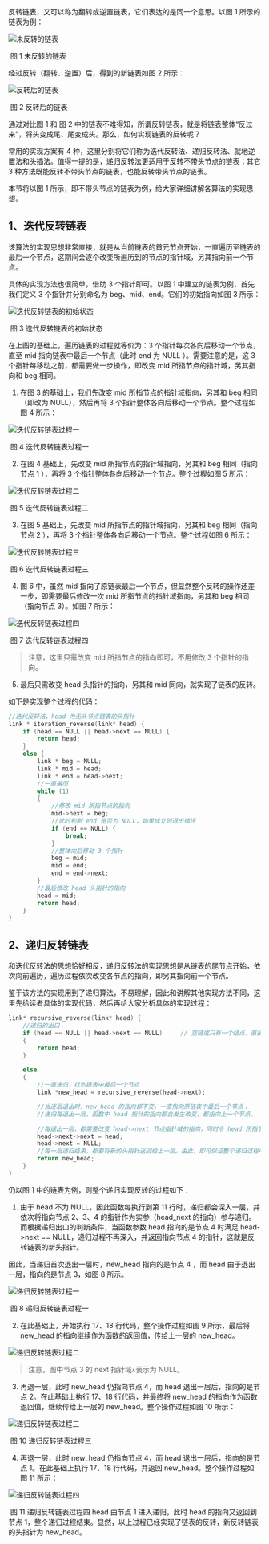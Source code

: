 反转链表，又可以称为翻转或逆置链表，它们表达的是同一个意思。以图 1 所示的链表为例：

![未反转的链表](http://c.biancheng.net/uploads/allimg/200713/0U23432Z-0.gif)

​                                                                        图 1 未反转的链表

经过反转（翻转、逆置）后，得到的新链表如图 2 所示：

![反转后的链表](http://c.biancheng.net/uploads/allimg/200713/0U2344062-1.gif)

​                                                                        图 2 反转后的链表

通过对比图 1 和 图 2 中的链表不难得知，所谓反转链表，就是将链表整体“反过来”，将头变成尾、尾变成头。那么，如何实现链表的反转呢？

常用的实现方案有 4 种，这里分别将它们称为迭代反转法、递归反转法、就地逆置法和头插法。值得一提的是，递归反转法更适用于反转不带头节点的链表；其它 3 种方法既能反转不带头节点的链表，也能反转带头节点的链表。

本节将以图 1 所示，即不带头节点的链表为例，给大家详细讲解各算法的实现思想。

## 1、迭代反转链表

该算法的实现思想非常直接，就是从当前链表的首元节点开始，一直遍历至链表的最后一个节点，这期间会逐个改变所遍历到的节点的指针域，另其指向前一个节点。

具体的实现方法也很简单，借助 3 个指针即可。以图 1 中建立的链表为例，首先我们定义 3 个指针并分别命名为 beg、mid、end。它们的初始指向如图 3 所示：

![迭代反转链表的初始状态](http://c.biancheng.net/uploads/allimg/200713/0U23460R-2.gif)

​													图 3 迭代反转链表的初始状态

在上图的基础上，遍历链表的过程就等价为：3 个指针每次各向后移动一个节点，直至 mid 指向链表中最后一个节点（此时 end 为 NULL ）。需要注意的是，这 3 个指针每移动之前，都需要做一步操作，即改变 mid 所指节点的指针域，另其指向和 beg 相同。

1) 在图 3 的基础上，我们先改变 mid 所指节点的指针域指向，另其和 beg 相同（即改为 NULL），然后再将 3 个指针整体各向后移动一个节点。整个过程如图 4 所示：

![迭代反转链表过程一](http://c.biancheng.net/uploads/allimg/200713/0U2345228-3.gif)

​                                                          图 4 迭代反转链表过程一

2) 在图 4 基础上，先改变 mid 所指节点的指针域指向，另其和 beg 相同（指向节点 1 ），再将 3 个指针整体各向后移动一个节点。整个过程如图 5 所示：

![迭代反转链表过程二](http://c.biancheng.net/uploads/allimg/200713/0U2343502-4.gif)

​                                                            图 5 迭代反转链表过程二

3) 在图 5 基础上，先改变 mid 所指节点的指针域指向，另其和 beg 相同（指向节点 2 ），再将 3 个指针整体各向后移动一个节点。整个过程如图 6 所示：

![迭代反转链表过程三](http://c.biancheng.net/uploads/allimg/200713/0U2345331-5.gif)

​																图 6 迭代反转链表过程三

4) 图 6 中，虽然 mid 指向了原链表最后一个节点，但显然整个反转的操作还差一步，即需要最后修改一次 mid 所指节点的指针域指向，另其和 beg 相同（指向节点 3）。如图 7 所示：

![迭代反转链表过程四](http://c.biancheng.net/uploads/allimg/200713/0U23460G-6.gif)

​																	图 7 迭代反转链表过程四

> 注意，这里只需改变 mid 所指节点的指向即可，不用修改 3 个指针的指向。

5) 最后只需改变 head 头指针的指向，另其和 mid 同向，就实现了链表的反转。

如下是实现整个过程的代码：

```c
//迭代反转法，head 为无头节点链表的头指针
link * iteration_reverse(link* head) {
    if (head == NULL || head->next == NULL) {
        return head;
    }
    else {
        link * beg = NULL;
        link * mid = head;
        link * end = head->next;
        //一直遍历
        while (1)
        {
            //修改 mid 所指节点的指向
            mid->next = beg;
            //此时判断 end 是否为 NULL，如果成立则退出循环
            if (end == NULL) {
                break;
            }
            //整体向后移动 3 个指针
            beg = mid;
            mid = end;
            end = end->next;
        }
        //最后修改 head 头指针的指向
        head = mid;
        return head;
    }
}
```

## 2、递归反转链表

和迭代反转法的思想恰好相反，递归反转法的实现思想是从链表的尾节点开始，依次向前遍历，遍历过程依次改变各节点的指向，即另其指向前一个节点。

鉴于该方法的实现用到了递归算法，不易理解，因此和讲解其他实现方法不同，这里先给读者具体的实现代码，然后再给大家分析具体的实现过程：

```c
link* recursive_reverse(link* head) {
    //递归的出口
    if (head == NULL || head->next == NULL)     // 空链或只有一个结点，直接返回头指针
    {
        return head;
    }

    else
    {
        //一直递归，找到链表中最后一个节点
        link *new_head = recursive_reverse(head->next);

        //当逐层退出时，new_head 的指向都不变，一直指向原链表中最后一个节点；
        //递归每退出一层，函数中 head 指针的指向都会发生改变，都指向上一个节点。

        //每退出一层，都需要改变 head->next 节点指针域的指向，同时令 head 所指节点的指针域为 NULL。
        head->next->next = head;
        head->next = NULL;
        //每一层递归结束，都要将新的头指针返回给上一层。由此，即可保证整个递归过程中，能够一直找得到新链表的表头。
        return new_head;
    }
}
```

仍以图 1 中的链表为例，则整个递归实现反转的过程如下：

1) 由于 head 不为 NULL，因此函数每执行到第 11 行时，递归都会深入一层，并依次将指向节点 2、3、4 的指针作为实参（head_next 的指向）参与递归。而根据递归出口的判断条件，当函数参数 head 指向的是节点 4 时满足 head->next == NULL，递归过程不再深入，并返回指向节点 4 的指针，这就是反转链表的新头指针。

因此，当递归首次退出一层时，new_head 指向的是节点 4 ，而 head 由于退出一层，指向的是节点 3，如图 8 所示。

![递归反转链表过程一](http://c.biancheng.net/uploads/allimg/200713/0U2343055-7.gif)

​                                                               图 8 递归反转链表过程一

2) 在此基础上，开始执行 17、18 行代码，整个操作过程如图 9 所示，最后将 new_head 的指向继续作为函数的返回值，传给上一层的 new_head。

![递归反转链表过程二](http://c.biancheng.net/uploads/allimg/200713/0U23413F-8.gif)

> 注意，图中节点 3 的 next 指针域`∧`表示为 NULL。

3) 再退一层，此时 new_head 仍指向节点 4，而 head 退出一层后，指向的是节点 2。在此基础上执行 17、18 行代码，并最终将 new_head 的指向作为函数返回值，继续传给上一层的 new_head。整个操作过程如图 10 所示：

![递归反转链表过程三](http://c.biancheng.net/uploads/allimg/200713/0U234D49-9.gif)

​																图 10 递归反转链表过程三

4) 再退一层，此时 new_head 仍指向节点 4，而 head 退出一层后，指向的是节点 1。在此基础上执行 17、18 行代码，并返回 new_head。整个操作过程如图 11 所示：

![递归反转链表过程四](http://c.biancheng.net/uploads/allimg/200713/0U2345454-10.gif)

​																	图 11 递归反转链表过程四
head 由节点 1 进入递归，此时 head 的指向又返回到节点 1，整个递归过程结束。显然，以上过程已经实现了链表的反转，新反转链表的头指针为 new_head。